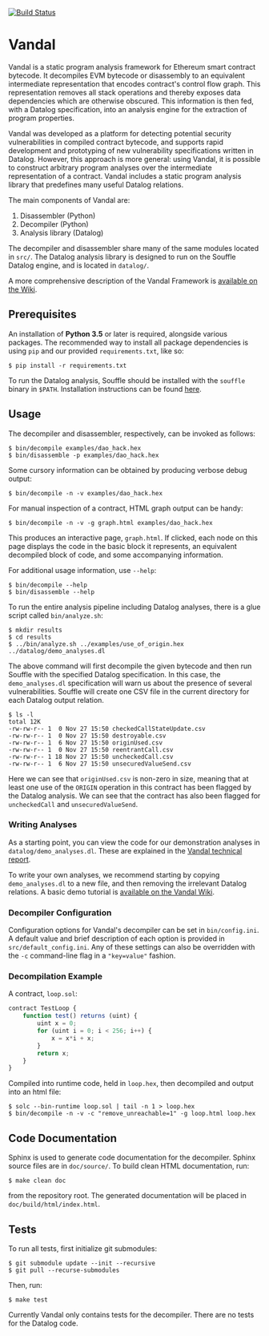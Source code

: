 [![Build Status](https://travis-ci.org/usyd-blockchain/vandal.svg?branch=master)](https://travis-ci.org/usyd-blockchain/vandal)

# Vandal

Vandal is a static program analysis framework for Ethereum smart contract
bytecode. It decompiles EVM bytecode or disassembly to an equivalent
intermediate representation that encodes contract's control flow graph. This
representation removes all stack operations and thereby exposes data
dependencies which are otherwise obscured. This information is then fed, with
a Datalog specification, into an analysis engine for the extraction of program
properties.

Vandal was developed as a platform for detecting potential security
vulnerabilities in compiled contract bytecode, and supports rapid development
and prototyping of new vulnerability specifications written in Datalog.
However, this approach is more general: using Vandal, it is possible to
construct arbitrary program analyses over the intermediate representation of
a contract. Vandal includes a static program analysis library that predefines
many useful Datalog relations.

The main components of Vandal are:
1. Disassembler (Python)
2. Decompiler (Python)
3. Analysis library (Datalog)

The decompiler and disassembler share many of the same modules located in
`src/`. The Datalog analysis library is designed to run on the Souffle Datalog
engine, and is located in `datalog/`.

A more comprehensive description of the Vandal Framework is [available on the
Wiki](https://github.com/usyd-blockchain/vandal/wiki).

## Prerequisites

An installation of **Python 3.5** or later is required, alongside various
packages. The recommended way to install all package dependencies is using
`pip` and our provided `requirements.txt`, like so:

```
$ pip install -r requirements.txt
```

To run the Datalog analysis, Souffle should be installed with the `souffle`
binary in `$PATH`. Installation instructions can be found
[here](https://souffle-lang.github.io/download/).

## Usage

The decompiler and disassembler, respectively, can be invoked as follows:

```
$ bin/decompile examples/dao_hack.hex
$ bin/disassemble -p examples/dao_hack.hex
```

Some cursory information can be obtained by producing verbose debug output:

```
$ bin/decompile -n -v examples/dao_hack.hex
```

For manual inspection of a contract, HTML graph output can be handy:

```
$ bin/decompile -n -v -g graph.html examples/dao_hack.hex
```

This produces an interactive page, `graph.html`. If clicked, each node on this
page displays the code in the basic block it represents, an equivalent
decompiled block of code, and some accompanying information.

For additional usage information, use `--help`:

```
$ bin/decompile --help
$ bin/disassemble --help
```

To run the entire analysis pipeline including Datalog analyses, there is a glue
script called `bin/analyze.sh`:

```
$ mkdir results
$ cd results
$ ../bin/analyze.sh ../examples/use_of_origin.hex ../datalog/demo_analyses.dl
```

The above command will first decompile the given bytecode and then run Souffle
with the specified Datalog specification. In this case, the `demo_analyses.dl`
specification will warn us about the presence of several vulnerabilities.
Souffle will create one CSV file in the current directory for each Datalog
output relation.

```
$ ls -l
total 12K
-rw-rw-r-- 1  0 Nov 27 15:50 checkedCallStateUpdate.csv
-rw-rw-r-- 1  0 Nov 27 15:50 destroyable.csv
-rw-rw-r-- 1  6 Nov 27 15:50 originUsed.csv
-rw-rw-r-- 1  0 Nov 27 15:50 reentrantCall.csv
-rw-rw-r-- 1 18 Nov 27 15:50 uncheckedCall.csv
-rw-rw-r-- 1  6 Nov 27 15:50 unsecuredValueSend.csv
```

Here we can see that `originUsed.csv` is non-zero in size, meaning that at
least one use of the `ORIGIN` operation in this contract has been flagged by
the Datalog analysis. We can see that the contract has also been flagged for
`uncheckedCall` and `unsecuredValueSend`.

### Writing Analyses

As a starting point, you can view the code for our demonstration analyses in
`datalog/demo_analyses.dl`. These are explained in the [Vandal technical
report](https://arxiv.org/abs/1809.03981).

To write your own analyses, we recommend starting by copying `demo_analyses.dl`
to a new file, and then removing the irrelevant Datalog relations. A basic demo
tutorial is [available on the Vandal
Wiki](https://github.com/usyd-blockchain/vandal/wiki/Demo:-Writing-an-Analysis-with-Vandal).

### Decompiler Configuration

Configuration options for Vandal's decompiler can be set in `bin/config.ini`.
A default value and brief description of each option is provided in
`src/default_config.ini`. Any of these settings can also be overridden with the
`-c` command-line flag in a `"key=value"` fashion.

### Decompilation Example

A contract, `loop.sol`:
```javascript
contract TestLoop {
    function test() returns (uint) {
        uint x = 0;
        for (uint i = 0; i < 256; i++) {
            x = x*i + x;
        }
        return x;
    }
}
```

Compiled into runtime code, held in `loop.hex`, then decompiled
and output into an html file:
```
$ solc --bin-runtime loop.sol | tail -n 1 > loop.hex
$ bin/decompile -n -v -c "remove_unreachable=1" -g loop.html loop.hex
```


## Code Documentation

Sphinx is used to generate code documentation for the decompiler. Sphinx source
files are in `doc/source/`. To build clean HTML documentation, run:

```
$ make clean doc
```

from the repository root. The generated documentation will be placed in
`doc/build/html/index.html`.


## Tests

To run all tests, first initialize git submodules:

```
$ git submodule update --init --recursive
$ git pull --recurse-submodules
```

Then, run:

```
$ make test
```

Currently Vandal only contains tests for the decompiler. There are no tests for
the Datalog code.
